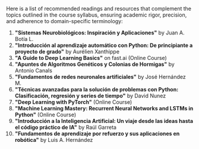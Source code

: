 Here is a list of recommended readings and resources that complement the topics outlined in the course syllabus, ensuring academic rigor, precision, and adherence to domain-specific terminology:

1. **"Sistemas Neurobiológicos: Inspiración y Aplicaciones"** by Juan A. Botía L.
2. **"Introducción al aprendizaje automático con Python: De principiante a proyecto de grado"** by Aurélien Xanthippe
3. **"A Guide to Deep Learning Basics"** on fast.ai (Online Course)
4. **"Apuntes de Algoritmos Genéticos y Colonias de Hormigas"** by Antonio Canals
5. **"Fundamentos de redes neuronales artificiales"** by José Hernández M.
6. **"Técnicas avanzadas para la solución de problemas con Python: Clasificación, regresión y series de tiempo"** by David Nunez
7. **"Deep Learning with PyTorch"** (Online Course)
8. **"Machine Learning Mastery: Recurrent Neural Networks and LSTMs in Python"** (Online Course)
9. **"Introducción a la Inteligencia Artificial: Un viaje desde las ideas hasta el código práctico de IA"** by Raúl Garreta
10. **"Fundamentos de aprendizaje por refuerzo y sus aplicaciones en robótica"** by Luis A. Hernández